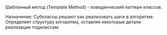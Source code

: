 Шаблонный метод (Template Method) -  поведенческий паттерн классов. 

Назначение: Субклассы решают как реализовать шаги в алгоритме. Определяет структуру алгоритма, оставляя некоторые детали реализации подклассам.
